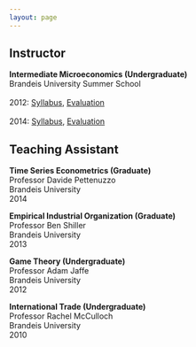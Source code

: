 ```yaml
---
layout: page
---
```


## Instructor 

<strong>Intermediate Microeconomics (Undergraduate)</strong><br />
Brandeis University Summer School<br />
<br />
2012: <a href="Syllabus2012.pdf" target="_blank">Syllabus</a>, <a href="TeachingEvals2012.pdf" target="_blank">Evaluation</a><br />
<br />
2014: <a href="Syllabus2014.pdf" target="_blank">Syllabus</a>, <a href="TeachingEvals2014.pdf" target="_blank">Evaluation</a><br />


## Teaching Assistant

<strong>Time Series Econometrics (Graduate)</strong><br />
Professor Davide Pettenuzzo<br />
Brandeis University<br />
2014

<strong>Empirical Industrial Organization (Graduate)</strong><br />
Professor Ben Shiller<br />
Brandeis University<br />
2013

<strong>Game Theory (Undergraduate)</strong><br />
Professor Adam Jaffe<br />
Brandeis University<br />
2012

<strong>International Trade (Undergraduate)</strong><br />
Professor Rachel McCulloch<br />
Brandeis University<br />
2010
